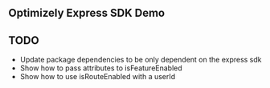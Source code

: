 ## Optimizely Express SDK Demo

## TODO
- Update package dependencies to be only dependent on the express sdk
- Show how to pass attributes to isFeatureEnabled
- Show how to use isRouteEnabled with a userId
